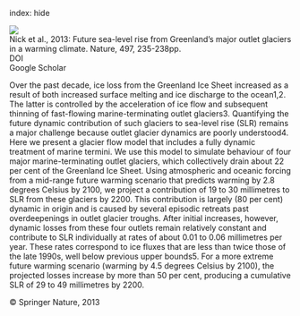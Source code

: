index: hide

<div class="Citation">
    <div class="Citation-thumb CitationThumb-linked"  data-href="https://doi.org/10.1038/nature12068">
      <img src="https://static.claimspace.cloud/climate-study-static/refs/thumbs/13/Nick_et_al_2013-thumb.png" />
    </div>

  <div class="Citation-body">
    <div class="Citation-text">Nick et al., 2013: Future sea-level rise from Greenland’s major outlet glaciers in a warming climate. <span class="Article-journal">Nature, </span><span class="Article-volume">497, </span>235-238pp.</div>
    <div class="Citation-links">
      <div class="CitationLink" data-href="https://doi.org/10.1038/nature12068">
        <div class="CitationLink-icon CitationLink-Doi"></div>
        <div class="CitationLink-text">DOI</div>
      </div>
      <div class="CitationLink" data-href="https://scholar.google.com/scholar?q=10.1038/nature12068">
        <div class="CitationLink-icon CitationLink-Scholar"></div>
        <div class="CitationLink-text">Google Scholar</div>
      </div>
    </div>
  </div>
</div>

Over the past decade, ice loss from the Greenland Ice Sheet increased as a result of both increased surface melting and ice discharge to the ocean1,2. The latter is controlled by the acceleration of ice flow and subsequent thinning of fast-flowing marine-terminating outlet glaciers3. Quantifying the future dynamic contribution of such glaciers to sea-level rise (SLR) remains a major challenge because outlet glacier dynamics are poorly understood4. Here we present a glacier flow model that includes a fully dynamic treatment of marine termini. We use this model to simulate behaviour of four major marine-terminating outlet glaciers, which collectively drain about 22 per cent of the Greenland Ice Sheet. Using atmospheric and oceanic forcing from a mid-range future warming scenario that predicts warming by 2.8 degrees Celsius by 2100, we project a contribution of 19 to 30 millimetres to SLR from these glaciers by 2200. This contribution is largely (80 per cent) dynamic in origin and is caused by several episodic retreats past overdeepenings in outlet glacier troughs. After initial increases, however, dynamic losses from these four outlets remain relatively constant and contribute to SLR individually at rates of about 0.01 to 0.06 millimetres per year. These rates correspond to ice fluxes that are less than twice those of the late 1990s, well below previous upper bounds5. For a more extreme future warming scenario (warming by 4.5 degrees Celsius by 2100), the projected losses increase by more than 50 per cent, producing a cumulative SLR of 29 to 49 millimetres by 2200.

<div class="Citation-copy">
&copy; Springer Nature, 2013
</div>